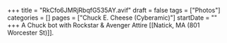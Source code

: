+++
title = "RkCfo6JMRjRbqfG535AY.avif"
draft = false
tags = ["Photos"]
categories = []
pages = ["Chuck E. Cheese (Cyberamic)"]
startDate = ""
+++
A Chuck bot with Rockstar & Avenger Attire [[Natick, MA (801 Worcester St)]].

